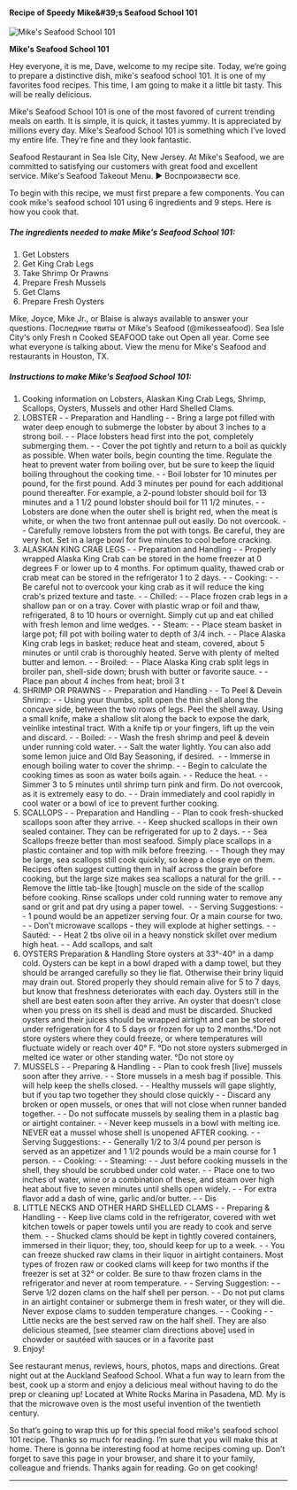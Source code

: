             

#### Recipe of Speedy Mike&amp;#39;s Seafood School 101

![Mike's Seafood School 101](https://img-global.cpcdn.com/recipes/6232679548715008/751x532cq70/mikes-seafood-school-101-recipe-main-photo.jpg)

**Mike's Seafood School 101**

Hey everyone, it is me, Dave, welcome to my recipe site. Today, we’re going to prepare a distinctive dish, mike's seafood school 101. It is one of my favorites food recipes. This time, I am going to make it a little bit tasty. This will be really delicious.

Mike's Seafood School 101 is one of the most favored of current trending meals on earth. It is simple, it is quick, it tastes yummy. It is appreciated by millions every day. Mike's Seafood School 101 is something which I’ve loved my entire life. They’re fine and they look fantastic.

Seafood Restaurant in Sea Isle City, New Jersey. At Mike's Seafood, we are committed to satisfying our customers with great food and excellent service. Mike's Seafood Takeout Menu. ► Воспроизвести все.

To begin with this recipe, we must first prepare a few components. You can cook mike's seafood school 101 using 6 ingredients and 9 steps. Here is how you cook that.

##### The ingredients needed to make Mike's Seafood School 101:

1.  Get Lobsters
2.  Get King Crab Legs
3.  Take Shrimp Or Prawns
4.  Prepare Fresh Mussels
5.  Get Clams
6.  Prepare Fresh Oysters

Mike, Joyce, Mike Jr., or Blaise is always available to answer your questions. Последние твиты от Mike's Seafood (@mikesseafood). Sea Isle City's only Fresh n Cooked SEAFOOD take out Open all year. Come see what everyone is talking about. View the menu for Mike's Seafood and restaurants in Houston, TX.

##### Instructions to make Mike's Seafood School 101:

1.  Cooking information on Lobsters, Alaskan King Crab Legs, Shrimp, Scallops, Oysters, Mussels and other Hard Shelled Clams.
2.  LOBSTER - - Preparation and Handling - - Bring a large pot filled with water deep enough to submerge the lobster by about 3 inches to a strong boil. - - Place lobsters head first into the pot, completely submerging them. - - Cover the pot tightly and return to a boil as quickly as possible. When water boils, begin counting the time. Regulate the heat to prevent water from boiling over, but be sure to keep the liquid boiling throughout the cooking time. - - Boil lobster for 10 minutes per pound, for the first pound. Add 3 minutes per pound for each additional pound thereafter. For example, a 2-pound lobster should boil for 13 minutes and a 1 1/2 pound lobster should boil for 11 1/2 minutes. - - Lobsters are done when the outer shell is bright red, when the meat is white, or when the two front antennae pull out easily. Do not overcook. - - Carefully remove lobsters from the pot with tongs. Be careful, they are very hot. Set in a large bowl for five minutes to cool before cracking.
3.  ALASKAN KING CRAB LEGS - - Preparation and Handling - - Properly wrapped Alaska King Crab can be stored in the home freezer at 0 degrees F or lower up to 4 months. For optimum quality, thawed crab or crab meat can be stored in the refrigerator 1 to 2 days. - - Cooking: - - Be careful not to overcook your king crab as it will reduce the king crab's prized texture and taste. - - Chilled: - - Place frozen crab legs in a shallow pan or on a tray. Cover with plastic wrap or foil and thaw, refrigerated, 8 to 10 hours or overnight. Simply cut up and eat chilled with fresh lemon and lime wedges. - - Steam: - - Place steam basket in large pot; fill pot with boiling water to depth of 3/4 inch. - - Place Alaska King crab legs in basket; reduce heat and steam, covered, about 5 minutes or until crab is thoroughly heated. Serve with plenty of melted butter and lemon. - - Broiled: - - Place Alaska King crab split legs in broiler pan, shell-side down; brush with butter or favorite sauce. - - Place pan about 4 inches from heat; broil 3 t
4.  SHRIMP OR PRAWNS - - Preparation and Handling - - To Peel & Devein Shrimp: - - Using your thumbs, split open the thin shell along the concave side, between the two rows of legs. Peel the shell away. Using a small knife, make a shallow slit along the back to expose the dark, veinlike intestinal tract. With a knife tip or your fingers, lift up the vein and discard. - - Boiled: - - Wash the fresh shrimp and peel & devein under running cold water. - - Salt the water lightly. You can also add some lemon juice and Old Bay Seasoning, if desired.  - - Immerse in enough boiling water to cover the shrimp. - - Begin to calculate the cooking times as soon as water boils again. - - Reduce the heat. - - Simmer 3 to 5 minutes until shrimp turn pink and firm. Do not overcook, as it is extremely easy to do. - - Drain immediately and cool rapidly in cool water or a bowl of ice to prevent further cooking.
5.  SCALLOPS - - Preparation and Handling - - Plan to cook fresh-shucked scallops soon after they arrive. - - Keep shucked scallops in their own sealed container. They can be refrigerated for up to 2 days. - - Sea Scallops freeze better than most seafood. Simply place scallops in a plastic container and top with milk before freezing. - - Though they may be large, sea scallops still cook quickly, so keep a close eye on them. Recipes often suggest cutting them in half across the grain before cooking, but the large size makes sea scallops a natural for the grill. - - Remove the little tab-like \[tough\] muscle on the side of the scallop before cooking. Rinse scallops under cold running water to remove any sand or grit and pat dry using a paper towel.  - - Serving Suggestions: - - 1 pound would be an appetizer serving four. Or a main course for two. - - Don't microwave scallops - they will explode at higher settings. - - Sautéd: - - Heat 2 tbs olive oil in a heavy nonstick skillet over medium high heat. - - Add scallops, and salt
6.  OYSTERS Preparation & Handling Store oysters at 33°-40° in a damp cold. Oysters can be kept in a bowl draped with a damp towel, but they should be arranged carefully so they lie flat. Otherwise their briny liquid may drain out. Stored properly they should remain alive for 5 to 7 days, but know that freshness deteriorates with each day. Oysters still in the shell are best eaten soon after they arrive. An oyster that doesn't close when you press on its shell is dead and must be discarded. Shucked oysters and their juices should be wrapped airtight and can be stored under refrigeration for 4 to 5 days or frozen for up to 2 months.°Do not store oysters where they could freeze, or where temperatures will fluctuate widely or reach over 40° F. °Do not store oysters submerged in melted ice water or other standing water. °Do not store oy
7.  MUSSELS - - Preparing & Handling - - Plan to cook fresh \[live\] mussels soon after they arrive. - - Store mussels in a mesh bag if possible. This will help keep the shells closed. - - Healthy mussels will gape slightly, but if you tap two together they should close quickly - - Discard any broken or open mussels, or ones that will not close when runner banded together. - - Do not suffocate mussels by sealing them in a plastic bag or airtight container. - - Never keep mussels in a bowl with melting ice. NEVER eat a mussel whose shell is unopened AFTER cooking. - - Serving Suggestions: - - Generally 1/2 to 3/4 pound per person is served as an appetizer and 1 1/2 pounds would be a main course for 1 person. - - Cooking: - - Steaming: - - Just before cooking mussels in the shell, they should be scrubbed under cold water. - - Place one to two inches of water, wine or a combination of these, and steam over high heat about five to seven minutes until shells open widely. - - For extra flavor add a dash of wine, garlic and/or butter. - - Dis
8.  LITTLE NECKS AND OTHER HARD SHELLED CLAMS - - Preparing & Handling - - Keep live clams cold in the refrigerator, covered with wet kitchen towels or paper towels until you are ready to cook and serve them. - - Shucked clams should be kept in tightly covered containers, immersed in their liquor; they, too, should keep for up to a week. - - You can freeze shucked raw clams in their liquor in airtight containers. Most types of frozen raw or cooked clams will keep for two months if the freezer is set at 32° or colder. Be sure to thaw frozen clams in the refrigerator and never at room temperature. - - Serving Suggestion: - - Serve 1/2 dozen clams on the half shell per person. - - Do not put clams in an airtight container or submerge them in fresh water, or they will die. Never expose clams to sudden temperature changes. - - Cooking - - Little necks are the best served raw on the half shell. They are also delicious steamed, \[see steamer clam directions above\] used in chowder or sautéed with sauces or in a favorite past
9.  Enjoy!

See restaurant menus, reviews, hours, photos, maps and directions. Great night out at the Auckland Seafood School. What a fun way to learn from the best, cook up a storm and enjoy a delicious meal without having to do the prep or cleaning up! Located at White Rocks Marina in Pasadena, MD. My is that the microwave oven is the most useful invention of the twentieth century.

So that’s going to wrap this up for this special food mike's seafood school 101 recipe. Thanks so much for reading. I’m sure that you will make this at home. There is gonna be interesting food at home recipes coming up. Don’t forget to save this page in your browser, and share it to your family, colleague and friends. Thanks again for reading. Go on get cooking!

* * *